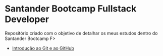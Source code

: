# Santander Bootcamp Fullstack Developer

Repositório criado com o objetivo de detalhar os meus estudos dentro do Santander Bootcamp F>

- <a href="https://github.com/fabriciosilva03/santander_bootcamp_fullstack_developer/blob/main/01%20Introdu%C3%A7%C3%A3o%20ao%20Git%20e%20ao%20GitHub/Introdu%C3%A7%C3%A3o%20ao%20Git%20e%20ao%20GitHub.md"> Introdução ao Git e ao GitHub </a>
